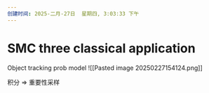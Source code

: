 ```yaml
---
创建时间: 2025-二月-27日  星期四, 3:03:33 下午
---
```


# SMC three classical application

Object tracking 
prob model 
![[Pasted image 20250227154124.png]]







积分 $\Longrightarrow$ 重要性采样
